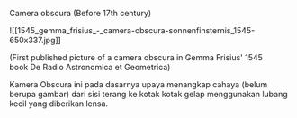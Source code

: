 
Camera obscura (Before 17th century)
  
![[1545_gemma_frisius_-_camera-obscura-sonnenfinsternis_1545-650x337.jpg]]
  
(First published picture of a camera obscura in Gemma Frisius' 1545 book De Radio Astronomica et Geometrica)

Kamera Obscura ini pada dasarnya upaya menangkap cahaya (belum berupa gambar) dari sisi terang ke kotak kotak gelap menggunakan lubang kecil yang diberikan lensa.